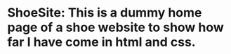 # ShoeSite: This is a dummy home page of a shoe website to show how far I have come in html and css.